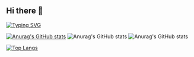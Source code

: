 ## Hi there 👋

<!--
**Vizzinii/Vizzinii** is a ✨ _special_ ✨ repository because its `README.md` (this file) appears on your GitHub profile.

Here are some ideas to get you started:

- 🔭 I’m currently working on ...
- 🌱 I’m currently learning ...
- 👯 I’m looking to collaborate on ...
- 🤔 I’m looking for help with ...
- 💬 Ask me about ...
- 📫 How to reach me: ...
- 😄 Pronouns: ...
- ⚡ Fun fact: ...
-->
[![Typing SVG](https://readme-typing-svg.demolab.com?font=Fira+Code&pause=1000&color=618EF7&width=435&lines=The+five+boxing+wizards+jump+quickly)](https://git.io/typing-svg)

[![Anurag's GitHub stats](https://github-readme-stats.vercel.app/api?username=Vizzinii)](https://github.com/anuraghazra/github-readme-stats)
![Anurag's GitHub stats](https://github-readme-stats.vercel.app/api?username=Vizzinii&count_private=true)
![Anurag's GitHub stats](https://github-readme-stats.vercel.app/api?username=Vizzinii&show_icons=true&theme=radical)

[![Top Langs](https://github-readme-stats.vercel.app/api/top-langs/?username=Vizzinii)](https://github.com/Vizzinii/github-readme-stats)
